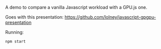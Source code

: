 A demo to compare a vanilla Javascript workload with a GPU.js one.

Goes with this presentation: https://github.com/lolney/javascript-gpgpu-presentation

Running:

```
npm start
```

